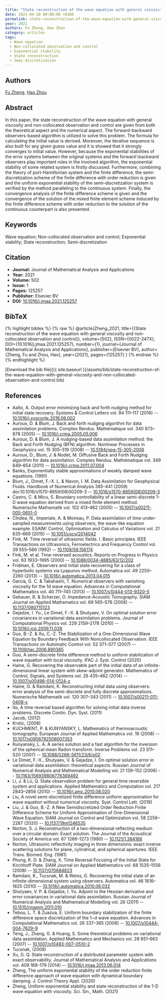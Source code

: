 ```yaml
---
title: "State reconstruction of the wave equation with general viscosity and non-collocated observation and control"
date: 2021-04-20 00:00:00 +0100
permalink: state-reconstruction-of-the-wave-equation-with-general-viscosity-and-non-collocated-observation-and-control
year: 2021
authors: Fu Zheng, Hao Zhou
category: articles
tags:
  - Wave equation
  - Non-collocated observation and control
  - Exponential stability
  - State reconstruction
  - Semi-discretization
---
```

 
## Authors
[Fu Zheng](authors/fu-zheng), [Hao Zhou](authors/hao-zhou)
 
## Abstract
In this paper, the state reconstruction of the wave equation with general viscosity and non-collocated observation and control are given from both the theoretical aspect and the numerical aspect. The forward-backward observers-based algorithm is utilized to solve this problem. The formula for calculating the initial value is derived. Moreover, the iterative sequence is also built for any given guess value and it is showed that it strongly converges to initial value. However, because the exponential stabilities of the error systems between the original systems and the forward∖backward observers play important roles in the involved algorithm, the exponential stability of some related system is firstly discussed. Furthermore, combining the theory of port-Hamiltonian system and the finite difference, the semi-discretization scheme of the finite difference with order reduction is given and the uniform exponential stability of the semi-discretization system is verified by the method paralleling to the continuous system. Finally, the convergence analysis of the finite difference scheme is given and the convergence of the solution of the mixed finite element scheme induced by the finite difference scheme with order reduction to the solution of the continuous counterpart is also presented.
 
## Keywords
Wave equation; Non-collocated observation and control; Exponential stability; State reconstruction; Semi-discretization
 
## Citation
- **Journal:** Journal of Mathematical Analysis and Applications
- **Year:** 2021
- **Volume:** 502
- **Issue:** 1
- **Pages:** 125257
- **Publisher:** Elsevier BV
- **DOI:** [10.1016/j.jmaa.2021.125257](https://doi.org/10.1016/j.jmaa.2021.125257)
 
## BibTeX
{% highlight bibtex %}
{% raw %}
@article{Zheng_2021,
  title={{State reconstruction of the wave equation with general viscosity and non-collocated observation and control}},
  volume={502},
  ISSN={0022-247X},
  DOI={10.1016/j.jmaa.2021.125257},
  number={1},
  journal={Journal of Mathematical Analysis and Applications},
  publisher={Elsevier BV},
  author={Zheng, Fu and Zhou, Hao},
  year={2021},
  pages={125257}
}
{% endraw %}
{% endhighlight %}
 
[Download the bib file]({{ site.baseurl }}/assets/bib/state-reconstruction-of-the-wave-equation-with-general-viscosity-and-non-collocated-observation-and-control.bib)
 
## References
- Aalto, A. Output error minimizing back and forth nudging method for initial state recovery. Systems &amp; Control Letters vol. 94 111–117 (2016) -- [10.1016/j.sysconle.2016.06.002](https://doi.org/10.1016/j.sysconle.2016.06.002)
- Auroux, D. & Blum, J. Back and forth nudging algorithm for data assimilation problems. Comptes Rendus. Mathématique vol. 340 873–878 (2005) -- [10.1016/j.crma.2005.05.006](https://doi.org/10.1016/j.crma.2005.05.006)
- Auroux, D. & Blum, J. A nudging-based data assimilation method: the Back and Forth Nudging (BFN) algorithm. Nonlinear Processes in Geophysics vol. 15 305–319 (2008) -- [10.5194/npg-15-305-2008](https://doi.org/10.5194/npg-15-305-2008)
- Auroux, D., Blum, J. & Nodet, M. Diffusive Back and Forth Nudging algorithm for data assimilation. Comptes Rendus. Mathématique vol. 349 849–854 (2011) -- [10.1016/j.crma.2011.07.004](https://doi.org/10.1016/j.crma.2011.07.004)
- Banks, Exponentially stable approximations of weakly damped wave equations. (1991)
- Blum, J., Dimet, F.-X. L. & Navon, I. M. Data Assimilation for Geophysical Fluids. Handbook of Numerical Analysis 385–441 (2009) doi:10.1016/s1570-8659(08)00209-3 -- [10.1016/s1570-8659(08)00209-3](https://doi.org/10.1016/s1570-8659(08)00209-3)
- Castro, C. & Micu, S. Boundary controllability of a linear semi-discrete 1-D wave equation derived from a mixed finite element method. Numerische Mathematik vol. 102 413–462 (2005) -- [10.1007/s00211-005-0651-0](https://doi.org/10.1007/s00211-005-0651-0)
- Cîndea, N., Imperiale, A. & Moireau, P. Data assimilation of time under-sampled measurements using observers, the wave-like equation example. ESAIM: Control, Optimisation and Calculus of Variations vol. 21 635–669 (2015) -- [10.1051/cocv/2014042](https://doi.org/10.1051/cocv/2014042)
- Fink, M. Time reversal of ultrasonic fields. I. Basic principles. IEEE Transactions on Ultrasonics, Ferroelectrics and Frequency Control vol. 39 555–566 (1992) -- [10.1109/58.156174](https://doi.org/10.1109/58.156174)
- Fink, M. et al. Time-reversed acoustics. Reports on Progress in Physics vol. 63 1933–1995 (2000) -- [10.1088/0034-4885/63/12/202](https://doi.org/10.1088/0034-4885/63/12/202)
- Fridman, E. Observers and initial state recovering for a class of hyperbolic systems via Lyapunov method. Automatica vol. 49 2250–2260 (2013) -- [10.1016/j.automatica.2013.04.015](https://doi.org/10.1016/j.automatica.2013.04.015)
- García, G. C. & Takahashi, T. Numerical observers with vanishing viscosity for the 1d wave equation. Advances in Computational Mathematics vol. 40 711–745 (2013) -- [10.1007/s10444-013-9320-5](https://doi.org/10.1007/s10444-013-9320-5)
- Gebauer, B. & Scherzer, O. Impedance-Acoustic Tomography. SIAM Journal on Applied Mathematics vol. 69 565–576 (2008) -- [10.1137/080715123](https://doi.org/10.1137/080715123)
- Gejadze, I. Yu., Le Dimet, F.-X. & Shutyaev, V. On optimal solution error covariances in variational data assimilation problems. Journal of Computational Physics vol. 229 2159–2178 (2010) -- [10.1016/j.jcp.2009.11.028](https://doi.org/10.1016/j.jcp.2009.11.028)
- Guo, B.-Z. & Xu, C.-Z. The Stabilization of a One-Dimensional Wave Equation by Boundary Feedback With Noncollocated Observation. IEEE Transactions on Automatic Control vol. 52 371–377 (2007) -- [10.1109/tac.2006.890385](https://doi.org/10.1109/tac.2006.890385)
- Guo, A semi-discrete finite difference method to uniform stabilization of wave equation with local viscosity. IFAC J. Syst. Control (2020)
- Haine, G. Recovering the observable part of the initial data of an infinite-dimensional linear system with skew-adjoint generator. Mathematics of Control, Signals, and Systems vol. 26 435–462 (2014) -- [10.1007/s00498-014-0124-z](https://doi.org/10.1007/s00498-014-0124-z)
- Haine, G. & Ramdani, K. Reconstructing initial data using observers: error analysis of the semi-discrete and fully discrete approximations. Numerische Mathematik vol. 120 307–343 (2011) -- [10.1007/s00211-011-0408-x](https://doi.org/10.1007/s00211-011-0408-x)
- Ito, A time reversal based algorithm for solving initial data inverse problems. Discrete Contin. Dyn. Syst. (2011)
- Jacob, (2012)
- Krstic, (2008)
- KUCHMENT, P. & KUNYANSKY, L. Mathematics of thermoacoustic tomography. European Journal of Applied Mathematics vol. 19 (2008) -- [10.1017/s0956792508007353](https://doi.org/10.1017/s0956792508007353)
- Kunyansky, L. A. A series solution and a fast algorithm for the inversion of the spherical mean Radon transform. Inverse Problems vol. 23 S11–S20 (2007) -- [10.1088/0266-5611/23/6/s02](https://doi.org/10.1088/0266-5611/23/6/s02)
- Le Dimet, F.-X., Shutyaev, V. & Gejadze, I. On optimal solution error in variational data assimilation: theoretical aspects. Russian Journal of Numerical Analysis and Mathematical Modelling vol. 21 139–152 (2006) -- [10.1163/156939806776369492](https://doi.org/10.1163/156939806776369492)
- Li, J. & Lü, Q. State observation problem for general time reversible system and applications. Applied Mathematics and Computation vol. 217 2843–2856 (2010) -- [10.1016/j.amc.2010.08.020](https://doi.org/10.1016/j.amc.2010.08.020)
- Liu, A novel semi-discretized finite difference uniform approximation for wave equation without numerical viscosity. Syst. Control Lett. (2019)
- Liu, J. & Guo, B.-Z. A New Semidiscretized Order Reduction Finite Difference Scheme for Uniform Approximation of One-Dimensional Wave Equation. SIAM Journal on Control and Optimization vol. 58 2256–2287 (2020) -- [10.1137/19m1246535](https://doi.org/10.1137/19m1246535)
- Norton, S. J. Reconstruction of a two-dimensional reflecting medium over a circular domain: Exact solution. The Journal of the Acoustical Society of America vol. 67 1266–1273 (1980) -- [10.1121/1.384168](https://doi.org/10.1121/1.384168)
- Norton, Ultrasonic reflectivity imaging in three dimensions: exact inverse scattering solutions for plane, cylindrical, and spherical apertures. IEEE Trans. Biomed. Eng. (1981)
- Phung, K. D. & Zhang, X. Time Reversal Focusing of the Initial State for Kirchhoff Plate. SIAM Journal on Applied Mathematics vol. 68 1535–1556 (2008) -- [10.1137/070684823](https://doi.org/10.1137/070684823)
- Ramdani, K., Tucsnak, M. & Weiss, G. Recovering the initial state of an infinite-dimensional system using observers. Automatica vol. 46 1616–1625 (2010) -- [10.1016/j.automatica.2010.06.032](https://doi.org/10.1016/j.automatica.2010.06.032)
- Shutyaev, V. P. & Gejadze, I. Yu. Adjoint to the Hessian derivative and error covariances in variational data assimilation. Russian Journal of Numerical Analysis and Mathematical Modelling vol. 26 (2011) -- [10.1515/rjnamm.2011.010](https://doi.org/10.1515/rjnamm.2011.010)
- Tebou, L. T. & Zuazua, E. Uniform boundary stabilization of the finite difference space discretization of the 1−d wave equation. Advances in Computational Mathematics vol. 26 337–365 (2006) -- [10.1007/s10444-004-7629-9](https://doi.org/10.1007/s10444-004-7629-9)
- Teng, J., Zhang, G. & Huang, S. Some theoretical problems on variational data assimilation. Applied Mathematics and Mechanics vol. 28 651–663 (2007) -- [10.1007/s10483-007-0510-2](https://doi.org/10.1007/s10483-007-0510-2)
- Tucsnak, (2009)
- Xu, G. Q. State reconstruction of a distributed parameter system with exact observability. Journal of Mathematical Analysis and Applications vol. 409 168–179 (2014) -- [10.1016/j.jmaa.2013.06.014](https://doi.org/10.1016/j.jmaa.2013.06.014)
- Zheng, The uniform exponential stability of the order reduction finite difference approach of wave equation with dynamical boundary damping. J. Control Theory Appl. (2020)
- Zheng, Uniform exponential stability and state reconstruction of the 1-D wave equation with viscosity. Sci. Sin., Math. (2021)


